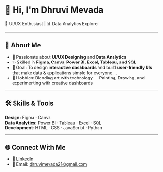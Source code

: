 # 👋 Hi, I'm Dhruvi Mevada  

🎨 UI/UX Enthusiast | 📊 Data Analytics Explorer  

---

## 🚀 About Me  
- 🌱 Passionate about **UI/UX Designing** and **Data Analytics**  
- ✨ Skilled in **Figma, Canva, Power BI, Excel, Tableau, and SQL**  
- 🎯 Goal: To design **interactive dashboards** and build **user-friendly UIs** that make data & applications simple for everyone....  
- 🎨 Hobbies: Blending art with technology — Painting, Drawing, and experimenting with creative dashboards

---

## 🛠️ Skills & Tools  
**Design:** Figma · Canva  
**Data Analytics:** Power BI · Tableau · Excel · SQL  
**Development:** HTML · CSS · JavaScript · Python  

---

## 🌐 Connect With Me  
- 💼 [LinkedIn](https://www.linkedin.com/in/dhruvi-mevada-b85778292/)
- 📧 Email: dhruvimevada21@gmail.com  



